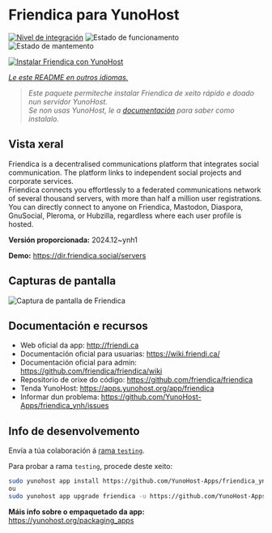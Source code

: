 <!--
NOTA: Este README foi creado automáticamente por <https://github.com/YunoHost/apps/tree/master/tools/readme_generator>
NON debe editarse manualmente.
-->

# Friendica para YunoHost

[![Nivel de integración](https://apps.yunohost.org/badge/integration/friendica)](https://ci-apps.yunohost.org/ci/apps/friendica/)
![Estado de funcionamento](https://apps.yunohost.org/badge/state/friendica)
![Estado de mantemento](https://apps.yunohost.org/badge/maintained/friendica)

[![Instalar Friendica con YunoHost](https://install-app.yunohost.org/install-with-yunohost.svg)](https://install-app.yunohost.org/?app=friendica)

*[Le este README en outros idiomas.](./ALL_README.md)*

> *Este paquete permíteche instalar Friendica de xeito rápido e doado nun servidor YunoHost.*  
> *Se non usas YunoHost, le a [documentación](https://yunohost.org/install) para saber como instalalo.*

## Vista xeral

Friendica is a decentralised communications platform that integrates social communication. The platform links to independent social projects and corporate services.  
Friendica connects you effortlessly to a federated communications network of several thousand servers, with more than half a million user registrations. You can directly connect to anyone on Friendica, Mastodon, Diaspora, GnuSocial, Pleroma, or Hubzilla, regardless where each user profile is hosted.


**Versión proporcionada:** 2024.12~ynh1

**Demo:** <https://dir.friendica.social/servers>

## Capturas de pantalla

![Captura de pantalla de Friendica](./doc/screenshots/friendica-vier-profile.png)

## Documentación e recursos

- Web oficial da app: <http://friendi.ca>
- Documentación oficial para usuarias: <https://wiki.friendi.ca/>
- Documentación oficial para admin: <https://github.com/friendica/friendica/wiki>
- Repositorio de orixe do código: <https://github.com/friendica/friendica>
- Tenda YunoHost: <https://apps.yunohost.org/app/friendica>
- Informar dun problema: <https://github.com/YunoHost-Apps/friendica_ynh/issues>

## Info de desenvolvemento

Envía a túa colaboración á [rama `testing`](https://github.com/YunoHost-Apps/friendica_ynh/tree/testing).

Para probar a rama `testing`, procede deste xeito:

```bash
sudo yunohost app install https://github.com/YunoHost-Apps/friendica_ynh/tree/testing --debug
ou
sudo yunohost app upgrade friendica -u https://github.com/YunoHost-Apps/friendica_ynh/tree/testing --debug
```

**Máis info sobre o empaquetado da app:** <https://yunohost.org/packaging_apps>
